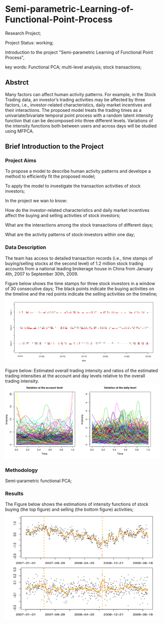 # Semi-parametric-Learning-of-Functional-Point-Process
Research Project;

Project Status: working;

Introduction to the project "Semi-parametric Learning of Functional Point Process",

key words: Functional PCA; multi-level analysis; stock transactions;
 
 ## Abstrct
 
Many factors can affect human activity patterns. For example, in the Stock Trading data, an investor’s trading activities may be affected by three factors, i.e., investor-related characteristics, daily market incentives and their interactions. The proposed model treats the trading times as a univariate/bivariate temporal point process with a random latent intensity function that can be decomposed into three different levels. Variations of the intensity functions both between users and across days will be studied using MFPCA.
 
 ## Brief Introduction to the Project
 ### Project Aims
 To propose a model to describe human activity patterns and develope a method to efficiently fit the proposed model;
 
 To apply the model to investigate the transaction activities of stock investors;
 
 In the project we wan to know:
 
 How do the investor-related characteristics and daily market incentives affect the buying and selling activities of stock investors;
 
 What are the interactions among the stock transactions of different days;
 
 What are the activity patterns of stock-investors within one day;
 
 ### Data Description
The team has access to detailed transaction records (i.e., time stamps of buying/selling stocks at the second level) of 1.2 million stock trading accounts from a national leading brokerage house in China from January 4th, 2007 to September 30th, 2009.
 
 Figure below shows the time stamps for three stock investors in a window of 30 consecutive days; The black points indicate the buying activities on the timeline and the red points indicate the selling activities on the timeline;
 ![image](Figures/F1.png)
 
 Figure below: Estimated overall trading intensity and ratios of the estimated trading intensities at the account and day levels relative to the overall trading intensity.
 ![image](Figures/F2.png)
 
 ### Methodology
 Semi-parametric functional PCA;
 
 
 ### Results
 The Figure below shows the estimations of intensity functions of stock buying (the top figure) and selling (the bottom figure) activities;
 ![image](Figures/F3.png)
 
 

